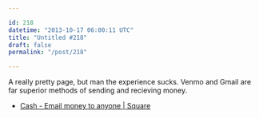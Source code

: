 ```yaml
---

id: 218
datetime: "2013-10-17 06:00:11 UTC"
title: "Untitled #218"
draft: false
permalink: "/post/218"

---
```


A really pretty page, but man the experience sucks. Venmo and Gmail are far superior methods of sending and recieving money. 

 
 * [Cash - Email money to anyone | Square](https://square.com/cash)



